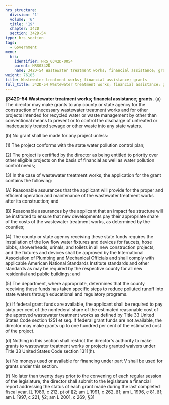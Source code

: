 ```yaml
---
hrs_structure:
  division: '1'
  volume: '6'
  title: '19'
  chapter: 342D
  section: 342D-54
type: hrs_section
tags:
  - Government
menu:
  hrs:
    identifier: HRS_0342D-0054
    parent: HRS0342D
    name: 342D-54 Wastewater treatment works; financial assistance; grants
weight: 76185
title: Wastewater treatment works; financial assistance; grants
full_title: 342D-54 Wastewater treatment works; financial assistance; grants
---
```

**§342D-54** **Wastewater treatment works; financial assistance; grants.** (a) The director may make grants to any county or state agency for the construction of necessary wastewater treatment works and for other projects intended for recycled water or waste management by other than conventional means to prevent or to control the discharge of untreated or inadequately treated sewage or other waste into any state waters.

(b) No grant shall be made for any project unless:

(1) The project conforms with the state water pollution control plan;

(2) The project is certified by the director as being entitled to priority over other eligible projects on the basis of financial as well as water pollution control needs;

(3) In the case of wastewater treatment works, the application for the grant contains the following:

(A) Reasonable assurances that the applicant will provide for the proper and efficient operation and maintenance of the wastewater treatment works after its construction; and

(B) Reasonable assurances by the applicant that an impact fee structure will be instituted to ensure that new developments pay their appropriate share of the costs of the wastewater treatment works, as determined by the counties;

(4) The county or state agency receiving these state funds requires the installation of the low flow water fixtures and devices for faucets, hose bibbs, showerheads, urinals, and toilets in all new construction projects, and the fixtures and devices shall be approved by the International Association of Plumbing and Mechanical Officials and shall comply with applicable American National Standards Institute standards and other standards as may be required by the respective county for all new residential and public buildings; and

(5) The department, where appropriate, determines that the county receiving these funds has taken specific steps to reduce polluted runoff into state waters through educational and regulatory programs.

(c) If federal grant funds are available, the applicant shall be required to pay sixty per cent of the nonfederal share of the estimated reasonable cost of the approved wastewater treatment works as defined by Title 33 United States Code section 1251 et seq. If federal grant funds are not available, the director may make grants up to one hundred per cent of the estimated cost of the project.

(d) Nothing in this section shall restrict the director's authority to make grants to wastewater treatment works or projects granted waivers under Title 33 United States Code section 1311(h).

(e) No moneys used or available for financing under part V shall be used for grants under this section.

(f) No later than twenty days prior to the convening of each regular session of the legislature, the director shall submit to the legislature a financial report addressing the status of each grant made during the last completed fiscal year. [L 1989, c 212, pt of §2; am L 1991, c 262, §1; am L 1996, c 81, §1; am L 1997, c 221, §2; am L 2001, c 269, §3]